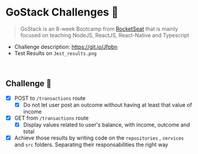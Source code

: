 # GoStack Challenges 📃
> GoStack is an 8-week Bootcamp from [RocketSeat](https://rocketseat.com.br/) that is mainly focused on teaching NodeJS, ReactJS, React-Native and 
 Typescript
 
 * Challenge description: https://git.io/Jfpbn
 * Test Results on `Jest_results.png`

<br>

## Challenge 🧩

- [x]  POST to `/transactions` route
    - [x]  Do not let user post an outcome without having at least that value of income
- [x]  GET from `/transactions` route
    - [x]  Display values related to user's balance, with income, outcome and total
- [x]  Achieve those results by writing code on the `repositories` , `services`  and `src` folders. Separating their responsabilities the right way
